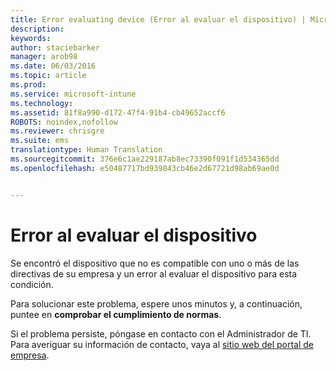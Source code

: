 ```yaml
---
title: Error evaluating device (Error al evaluar el dispositivo) | Microsoft Intune
description: 
keywords: 
author: staciebarker
manager: arob98
ms.date: 06/03/2016
ms.topic: article
ms.prod: 
ms.service: microsoft-intune
ms.technology: 
ms.assetid: 81f8a990-d172-47f4-91b4-cb49652accf6
ROBOTS: noindex,nofollow
ms.reviewer: chrisgre
ms.suite: ems
translationtype: Human Translation
ms.sourcegitcommit: 376e6c1ae229187ab8ec73390f091f1d534365dd
ms.openlocfilehash: e50487717bd939843cb46e2d67721d98ab69ae0d


---
```



# Error al evaluar el dispositivo
Se encontró el dispositivo que no es compatible con uno o más de las directivas de su empresa y un error al evaluar el dispositivo para esta condición.

Para solucionar este problema, espere unos minutos y, a continuación, puntee en **comprobar el cumplimiento de normas**.

Si el problema persiste, póngase en contacto con el Administrador de TI. Para averiguar su información de contacto, vaya al [sitio web del portal de empresa](http://portal.manage.microsoft.com).




<!--HONumber=Jul16_HO3-->


